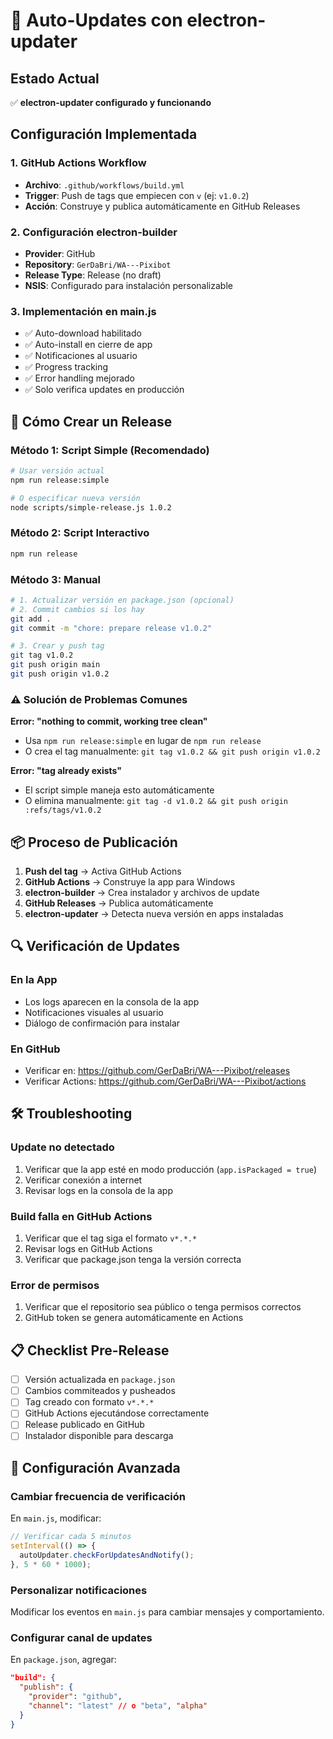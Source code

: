 # 🔄 Auto-Updates con electron-updater

## Estado Actual
✅ **electron-updater configurado y funcionando**

## Configuración Implementada

### 1. GitHub Actions Workflow
- **Archivo**: `.github/workflows/build.yml`
- **Trigger**: Push de tags que empiecen con `v` (ej: `v1.0.2`)
- **Acción**: Construye y publica automáticamente en GitHub Releases

### 2. Configuración electron-builder
- **Provider**: GitHub
- **Repository**: `GerDaBri/WA---Pixibot`
- **Release Type**: Release (no draft)
- **NSIS**: Configurado para instalación personalizable

### 3. Implementación en main.js
- ✅ Auto-download habilitado
- ✅ Auto-install en cierre de app
- ✅ Notificaciones al usuario
- ✅ Progress tracking
- ✅ Error handling mejorado
- ✅ Solo verifica updates en producción

## 🚀 Cómo Crear un Release

### Método 1: Script Simple (Recomendado)
```bash
# Usar versión actual
npm run release:simple

# O especificar nueva versión
node scripts/simple-release.js 1.0.2
```

### Método 2: Script Interactivo
```bash
npm run release
```

### Método 3: Manual
```bash
# 1. Actualizar versión en package.json (opcional)
# 2. Commit cambios si los hay
git add .
git commit -m "chore: prepare release v1.0.2"

# 3. Crear y push tag
git tag v1.0.2
git push origin main
git push origin v1.0.2
```

### ⚠️ Solución de Problemas Comunes

**Error: "nothing to commit, working tree clean"**
- Usa `npm run release:simple` en lugar de `npm run release`
- O crea el tag manualmente: `git tag v1.0.2 && git push origin v1.0.2`

**Error: "tag already exists"**
- El script simple maneja esto automáticamente
- O elimina manualmente: `git tag -d v1.0.2 && git push origin :refs/tags/v1.0.2`

## 📦 Proceso de Publicación

1. **Push del tag** → Activa GitHub Actions
2. **GitHub Actions** → Construye la app para Windows
3. **electron-builder** → Crea instalador y archivos de update
4. **GitHub Releases** → Publica automáticamente
5. **electron-updater** → Detecta nueva versión en apps instaladas

## 🔍 Verificación de Updates

### En la App
- Los logs aparecen en la consola de la app
- Notificaciones visuales al usuario
- Diálogo de confirmación para instalar

### En GitHub
- Verificar en: https://github.com/GerDaBri/WA---Pixibot/releases
- Verificar Actions: https://github.com/GerDaBri/WA---Pixibot/actions

## 🛠️ Troubleshooting

### Update no detectado
1. Verificar que la app esté en modo producción (`app.isPackaged = true`)
2. Verificar conexión a internet
3. Revisar logs en la consola de la app

### Build falla en GitHub Actions
1. Verificar que el tag siga el formato `v*.*.*`
2. Revisar logs en GitHub Actions
3. Verificar que package.json tenga la versión correcta

### Error de permisos
1. Verificar que el repositorio sea público o tenga permisos correctos
2. GitHub token se genera automáticamente en Actions

## 📋 Checklist Pre-Release

- [ ] Versión actualizada en `package.json`
- [ ] Cambios commiteados y pusheados
- [ ] Tag creado con formato `v*.*.*`
- [ ] GitHub Actions ejecutándose correctamente
- [ ] Release publicado en GitHub
- [ ] Instalador disponible para descarga

## 🔧 Configuración Avanzada

### Cambiar frecuencia de verificación
En `main.js`, modificar:
```javascript
// Verificar cada 5 minutos
setInterval(() => {
  autoUpdater.checkForUpdatesAndNotify();
}, 5 * 60 * 1000);
```

### Personalizar notificaciones
Modificar los eventos en `main.js` para cambiar mensajes y comportamiento.

### Configurar canal de updates
En `package.json`, agregar:
```json
"build": {
  "publish": {
    "provider": "github",
    "channel": "latest" // o "beta", "alpha"
  }
}